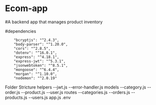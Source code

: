 # Ecom-app
#A backend app that manages product inventory

#dependencies

        "bcryptjs": "^2.4.3",
        "body-parser": "^1.20.0",
        "cors": "^2.8.5",
        "dotenv": "^16.0.1",
        "express": "^4.18.1",
        "express-jwt": "^5.3.1",
        "jsonwebtoken": "^8.5.1",
        "mongoose": "^6.4.4",
        "morgan": "^1.10.0",
        "nodemon": "^2.0.19"
  Folder Stricture
  helpers
  --jwt.js
  --error-handler.js
  models
  --category.js
  --order.js
  --product.js
  --user.js
  routes
  --categories.js
  --orders.js
  --products.js
  --users.js
  app.js
  .env
  

